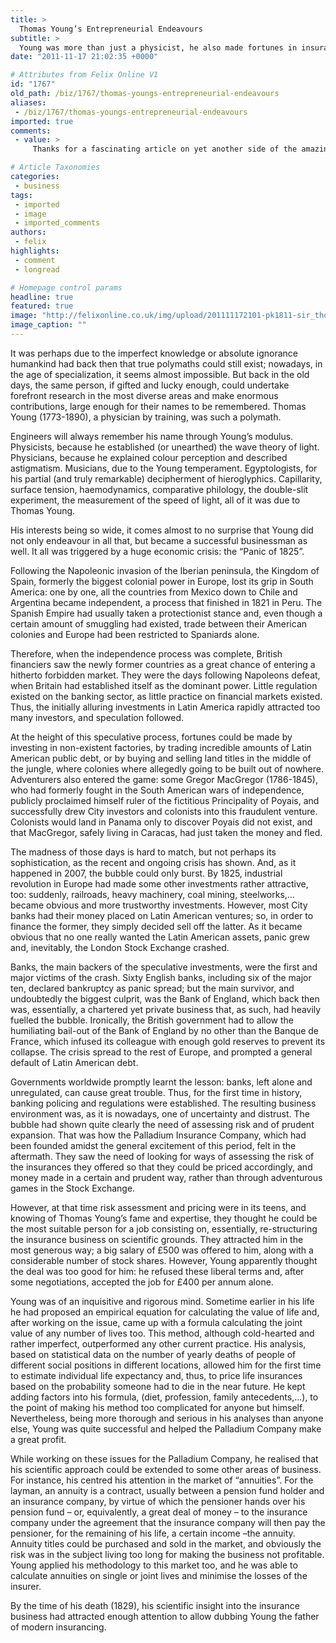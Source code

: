 ```yaml
---
title: >
  Thomas Young’s Entrepreneurial Endeavours
subtitle: >
  Young was more than just a physicist, he also made fortunes in insurance
date: "2011-11-17 21:02:35 +0000"

# Attributes from Felix Online V1
id: "1767"
old_path: /biz/1767/thomas-youngs-entrepreneurial-endeavours
aliases:
 - /biz/1767/thomas-youngs-entrepreneurial-endeavours
imported: true
comments:
 - value: >
     Thanks for a fascinating article on yet another side of the amazing Thomas Young. I still remember the first time I read Daniel Kline's biography of him and learned that the 'Young' of Young's Modulus in structural engineering and the 'Young' of Young's Fringes in the theory of light were both the same man. Somehow these ceased to be basic terms of physics and engineering - they became links to an extraordinary forgotten genius. Why don't they tell us about these things at school? <br>(A couple of papers about Young's contibution to structural engineering are available on my website www.anbeal.co.uk.),Thanks for helping me to acqiure new suggestions about computer systems. I also have belief that certain of the best ways to keep your laptop computer in primary condition is by using a hard plastic case, or even shell, that will fit over the top of the computer. A majority of these protective gear are model unique since they are made to fit perfectly within the natural casing. You can buy them directly from the v

# Article Taxonomies
categories:
 - business
tags:
 - imported
 - image
 - imported_comments
authors:
 - felix
highlights:
 - comment
 - longread

# Homepage control params
headline: true
featured: true
image: "http://felixonline.co.uk/img/upload/201111172101-pk1811-sir_thomas_young_frs_hi.jpg"
image_caption: ""
---
```


It was perhaps due to the imperfect knowledge or absolute ignorance humankind had back then that true polymaths could still exist; nowadays, in the age of specialization, it seems almost impossible. But back in the old days, the same person, if gifted and lucky enough, could undertake forefront research in the most diverse areas and make enormous contributions, large enough for their names to be remembered. Thomas Young (1773-1890), a physician by training, was such a polymath.

Engineers will always remember his name through Young’s modulus. Physicists, because he established (or unearthed) the wave theory of light. Physicians, because he explained colour perception and described astigmatism. Musicians, due to the Young temperament. Egyptologists, for his partial (and truly remarkable) decipherment of hieroglyphics. Capillarity, surface tension, haemodynamics, comparative philology, the double-slit experiment, the measurement of the speed of light, all of it was due to Thomas Young.

His interests being so wide, it comes almost to no surprise that Young did not only endeavour in all that, but became a successful businessman as well. It all was triggered by a huge economic crisis: the “Panic of 1825”.

Following the Napoleonic invasion of the Iberian peninsula, the Kingdom of Spain, formerly the biggest colonial power in Europe, lost its grip in South America: one by one, all the countries from Mexico down to Chile and Argentina became independent, a process that finished in 1821 in Peru. The Spanish Empire had usually taken a protectionist stance and, even though a certain amount of smuggling had existed, trade between their American colonies and Europe had been restricted to Spaniards alone.

Therefore, when the independence process was complete, British financiers saw the newly former countries as a great chance of entering a hitherto forbidden market. They were the days following Napoleons defeat, when Britain had established itself as the dominant power. Little regulation existed on the banking sector, as little practice on financial markets existed. Thus, the initially alluring investments in Latin America rapidly attracted too many investors, and speculation followed.

At the height of this speculative process, fortunes could be made by investing in non-existent factories, by trading incredible amounts of Latin American public debt, or by buying and selling land titles in the middle of the jungle, where colonies where allegedly going to be built out of nowhere. Adventurers also entered the game: some Gregor MacGregor (1786-1845), who had formerly fought in the South American wars of independence, publicly proclaimed himself ruler of the fictitious Principality of Poyais, and successfully drew City investors and colonists into this fraudulent venture. Colonists would land in Panama only to discover Poyais did not exist, and that MacGregor, safely living in Caracas, had just taken the money and fled.

The madness of those days is hard to match, but not perhaps its sophistication, as the recent and ongoing crisis has shown. And, as it happened in 2007, the bubble could only burst. By 1825, industrial revolution in Europe had made some other investments rather attractive, too: suddenly, railroads, heavy machinery, coal mining, steelworks,… became obvious and more trustworthy investments. However, most City banks had their money placed on Latin American ventures; so, in order to finance the former, they simply decided sell off the latter. As it became obvious that no one really wanted the Latin American assets, panic grew and, inevitably, the London Stock Exchange crashed.

Banks, the main backers of the speculative investments, were the first and major victims of the crash. Sixty English banks, including six of the major ten, declared bankruptcy as panic spread; but the main survivor, and undoubtedly the biggest culprit, was the Bank of England, which back then was, essentially, a chartered yet private business that, as such, had heavily fuelled the bubble. Ironically, the British government had to allow the humiliating bail-out of the Bank of England by no other than the Banque de France, which infused its colleague with enough gold reserves to prevent its collapse. The crisis spread to the rest of Europe, and prompted a general default of Latin American debt.

Governments worldwide promptly learnt the lesson: banks, left alone and unregulated, can cause great trouble. Thus, for the first time in history, banking policing and regulations were established.
 The resulting business environment was, as it is nowadays, one of uncertainty and distrust. The bubble had shown quite clearly the need of assessing risk and of prudent expansion. That was how the Palladium Insurance Company, which had been founded amidst the general excitement of this period, felt in the aftermath. They saw the need of looking for ways of assessing the risk of the insurances they offered so that they could be priced accordingly, and money made in a certain and prudent way, rather than through adventurous games in the Stock Exchange.

However, at that time risk assessment and pricing were in its teens, and knowing of Thomas Young’s fame and expertise, they thought he could be the most suitable person for a job consisting on, essentially, re-structuring the insurance business on scientific grounds. They attracted him in the most generous way; a big salary of £500 was offered to him, along with a considerable number of stock shares. However, Young apparently thought the deal was too good for him: he refused these liberal terms and, after some negotiations, accepted the job for £400 per annum alone.

Young was of an inquisitive and rigorous mind. Sometime earlier in his life he had proposed an empirical equation for calculating the value of life and, after working on the issue, came up with a formula calculating the joint value of any number of lives too. This method, although cold-hearted and rather imperfect, outperformed any other current practice. His analysis, based on statistical data on the number of yearly deaths of people of different social positions in different locations, allowed him for the first time to estimate individual life expectancy and, thus, to price life insurances based on the probability someone had to die in the near future. He kept adding factors into his formula, (diet, profession, family antecedents,...), to the point of making his method too complicated for anyone but himself. Nevertheless, being more thorough and serious in his analyses than anyone else, Young was quite successful and helped the Palladium Company make a great profit.

While working on these issues for the Palladium Company, he realised that his scientific approach could be extended to some other areas of business. For instance, his centred his attention in the market of “annuities”. For the layman, an annuity is a contract, usually between a pension fund holder and an insurance company, by virtue of which the pensioner hands over his pension fund – or, equivalently, a great deal of money – to the insurance company under the agreement that the insurance company will then pay the pensioner, for the remaining of his life, a certain income –the annuity. Annuity titles could be purchased and sold in the market, and obviously the risk was in the subject living too long for making the business not profitable. Young applied his methodology to this market too, and he was able to calculate annuities on single or joint lives and minimise the losses of the insurer.

By the time of his death (1829), his scientific insight into the insurance business had attracted enough attention to allow dubbing Young the father of modern insurancing.

